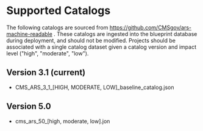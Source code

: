 # Supported Catalogs
The following catalogs are sourced from https://github.com/CMSgov/ars-machine-readable .
These catalogs are ingested into the blueprint database during deployment, and should not be modified. 
Projects should be associated with a single catalog dataset given a catalog version and impact level 
("high", "moderate", "low").

## Version 3.1 (current)
- CMS_ARS_3_1_[HIGH, MODERATE, LOW]_baseline_catalog.json

## Version 5.0
- cms_ars_50_[high, moderate, low].jon
